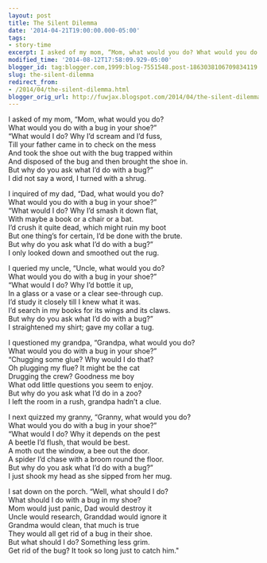 ```yaml
---
layout: post
title: The Silent Dilemma
date: '2014-04-21T19:00:00.000-05:00'
tags: 
- story-time
excerpt: I asked of my mom, “Mom, what would you do? What would you do with a bug in your shoe?”
modified_time: '2014-08-12T17:58:09.929-05:00'
blogger_id: tag:blogger.com,1999:blog-7551548.post-1863038106709834119
slug: the-silent-dilemma
redirect_from: 
- /2014/04/the-silent-dilemma.html
blogger_orig_url: http://fuwjax.blogspot.com/2014/04/the-silent-dilemma.html
---
```

  
I asked of my mom, “Mom, what would you do?  
What would you do with a bug in your shoe?”  
“What would I do? Why I’d scream and I’d fuss,  
Till your father came in to check on the mess  
And took the shoe out with the bug trapped within  
And disposed of the bug and then brought the shoe in.  
But why do you ask what I’d do with a bug?”  
I did not say a word, I turned with a shrug.  
  
I inquired of my dad, “Dad, what would you do?  
What would you do with a bug in your shoe?”  
“What would I do? Why I’d smash it down flat,  
With maybe a book or a chair or a bat.  
I’d crush it quite dead, which might ruin my boot  
But one thing’s for certain, I’d be done with the brute.  
But why do you ask what I’d do with a bug?”  
I only looked down and smoothed out the rug.  
  
I queried my uncle, “Uncle, what would you do?  
What would you do with a bug in your shoe?”  
“What would I do? Why I’d bottle it up,  
In a glass or a vase or a clear see-through cup.  
I’d study it closely till I knew what it was.  
I’d search in my books for its wings and its claws.  
But why do you ask what I’d do with a bug?”  
I straightened my shirt; gave my collar a tug.  
  
I questioned my grandpa, “Grandpa, what would you do?  
What would you do with a bug in your shoe?”  
“Chugging some glue? Why would I do that?  
Oh plugging my flue? It might be the cat  
Drugging the crew? Goodness me boy  
What odd little questions you seem to enjoy.  
But why do you ask what I’d do in a zoo?  
I left the room in a rush, grandpa hadn’t a clue.  
  
I next quizzed my granny, “Granny, what would you do?  
What would you do with a bug in your shoe?”  
“What would I do? Why it depends on the pest  
A beetle I’d flush, that would be best.  
A moth out the window, a bee out the door.  
A spider I’d chase with a broom round the floor.  
But why do you ask what I’d do with a bug?”  
I just shook my head as she sipped from her mug.  
  
I sat down on the porch. “Well, what should I do?  
What should I do with a bug in my shoe?  
Mom would just panic, Dad would destroy it  
Uncle would research, Granddad would ignore it  
Grandma would clean, that much is true  
They would all get rid of a bug in their shoe.  
But what should I do? Something less grim.  
Get rid of the bug? It took so long just to catch him."
